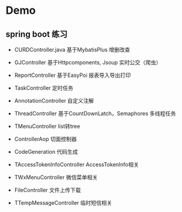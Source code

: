 # Demo

## spring boot 练习
* CURDController.java           基于MybatisPlus 增删改查
* GJController                  基于Httpcomponents, Jsoup 实时公交（爬虫）
* ReportController              基于EasyPoi 报表导入导出打印
* TaskController                定时任务
* AnnotationController          自定义注解
* ThreadController              基于CountDownLatch，Semaphores 多线程任务
* TMenuController               list转tree 
* ControllerAop                 切面控制器
* CodeGeneration                代码生成


* TAccessTokenInfoController    AccessTokenInfo相关
* TWxMenuController             微信菜单相关
* FileController                文件上传下载
* TTempMessageController        临时短信相关
